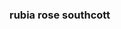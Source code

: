 ### rubia rose southcott

<!--
**rubiarosesouthcott/rubiarosesouthcott** is a ✨ _special_ ✨ repository because its `README.md` (this file) appears on your GitHub profile.

Hello
